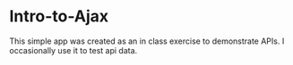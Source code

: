 # Intro-to-Ajax
This simple app was created as an in class exercise to demonstrate APIs.
I occasionally use it to test api data. 
